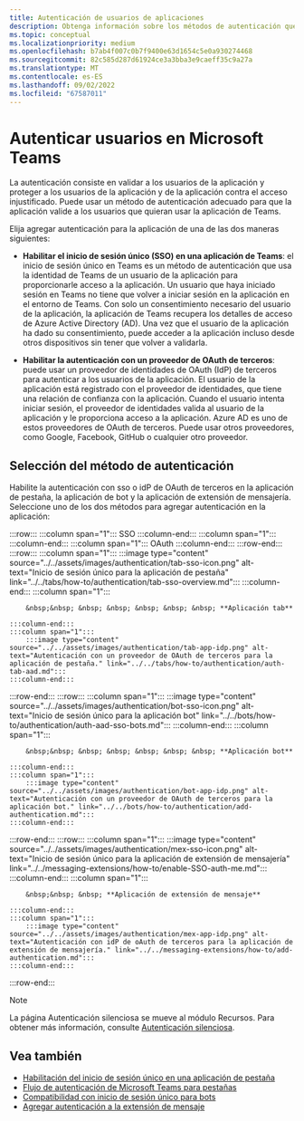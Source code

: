 ```yaml
---
title: Autenticación de usuarios de aplicaciones
description: Obtenga información sobre los métodos de autenticación que puede habilitar en la aplicación Teams, como el inicio de sesión único (SSO) y el uso de proveedores de OAuth de terceros.
ms.topic: conceptual
ms.localizationpriority: medium
ms.openlocfilehash: b7ab4f007c0b7f9400e63d1654c5e0a930274468
ms.sourcegitcommit: 82c585d287d61924ce3a3bba3e9caeff35c9a27a
ms.translationtype: MT
ms.contentlocale: es-ES
ms.lasthandoff: 09/02/2022
ms.locfileid: "67587011"
---
```

# <a name="authenticate-users-in-microsoft-teams"></a>Autenticar usuarios en Microsoft Teams

La autenticación consiste en validar a los usuarios de la aplicación y proteger a los usuarios de la aplicación y de la aplicación contra el acceso injustificado. Puede usar un método de autenticación adecuado para que la aplicación valide a los usuarios que quieran usar la aplicación de Teams.

Elija agregar autenticación para la aplicación de una de las dos maneras siguientes:

- **Habilitar el inicio de sesión único (SSO) en una aplicación de Teams**: el inicio de sesión único en Teams es un método de autenticación que usa la identidad de Teams de un usuario de la aplicación para proporcionarle acceso a la aplicación. Un usuario que haya iniciado sesión en Teams no tiene que volver a iniciar sesión en la aplicación en el entorno de Teams. Con solo un consentimiento necesario del usuario de la aplicación, la aplicación de Teams recupera los detalles de acceso de Azure Active Directory (AD). Una vez que el usuario de la aplicación ha dado su consentimiento, puede acceder a la aplicación incluso desde otros dispositivos sin tener que volver a validarla.

- **Habilitar la autenticación con un proveedor de OAuth de terceros**: puede usar un proveedor de identidades de OAuth (IdP) de terceros para autenticar a los usuarios de la aplicación. El usuario de la aplicación está registrado con el proveedor de identidades, que tiene una relación de confianza con la aplicación. Cuando el usuario intenta iniciar sesión, el proveedor de identidades valida al usuario de la aplicación y le proporciona acceso a la aplicación. Azure AD es uno de estos proveedores de OAuth de terceros. Puede usar otros proveedores, como Google, Facebook, GitHub o cualquier otro proveedor.

## <a name="select-authentication-method"></a>Selección del método de autenticación

Habilite la autenticación con sso o idP de OAuth de terceros en la aplicación de pestaña, la aplicación de bot y la aplicación de extensión de mensajería. Seleccione uno de los dos métodos para agregar autenticación en la aplicación:

:::row:::
    :::column span="1":::
        SSO
    :::column-end:::
    :::column span="1":::
        &nbsp;
    :::column-end:::
    :::column span="1":::
        OAuth
    :::column-end:::
:::row-end:::
:::row:::
    :::column span="1":::
        :::image type="content" source="../../assets/images/authentication/tab-sso-icon.png" alt-text="Inicio de sesión único para la aplicación de pestaña" link="../../tabs/how-to/authentication/tab-sso-overview.md":::
    :::column-end:::
    :::column span="1":::
        <br>

        &nbsp;&nbsp; &nbsp; &nbsp; &nbsp; &nbsp; &nbsp; **Aplicación tab**  
        
    :::column-end:::
    :::column span="1":::
        :::image type="content" source="../../assets/images/authentication/tab-app-idp.png" alt-text="Autenticación con un proveedor de OAuth de terceros para la aplicación de pestaña." link="../../tabs/how-to/authentication/auth-tab-aad.md":::
    :::column-end:::
:::row-end:::
:::row:::
    :::column span="1":::
        :::image type="content" source="../../assets/images/authentication/bot-sso-icon.png" alt-text="Inicio de sesión único para la aplicación bot" link="../../bots/how-to/authentication/auth-aad-sso-bots.md":::
    :::column-end:::
    :::column span="1":::
        <br>

        &nbsp;&nbsp; &nbsp; &nbsp; &nbsp; &nbsp; &nbsp; **Aplicación bot**
        
    :::column-end:::
    :::column span="1":::
        :::image type="content" source="../../assets/images/authentication/bot-app-idp.png" alt-text="Autenticación con un proveedor de OAuth de terceros para la aplicación bot." link="../../bots/how-to/authentication/add-authentication.md":::
    :::column-end:::
:::row-end:::
:::row:::
    :::column span="1":::
        :::image type="content" source="../../assets/images/authentication/mex-sso-icon.png" alt-text="Inicio de sesión único para la aplicación de extensión de mensajería" link="../../messaging-extensions/how-to/enable-SSO-auth-me.md":::
    :::column-end:::
    :::column span="1":::
        <br>

        &nbsp;&nbsp; &nbsp; **Aplicación de extensión de mensaje**
        
    :::column-end:::
    :::column span="1":::
        :::image type="content" source="../../assets/images/authentication/mex-app-idp.png" alt-text="Autenticación con idP de oAuth de terceros para la aplicación de extensión de mensajería." link="../../messaging-extensions/how-to/add-authentication.md":::
    :::column-end:::
:::row-end:::

> [!NOTE]
> La página Autenticación silenciosa se mueve al módulo Recursos. Para obtener más información, consulte [Autenticación silenciosa](../../tabs/how-to/authentication/auth-silent-aad.md).

## <a name="see-also"></a>Vea también

- [Habilitación del inicio de sesión único en una aplicación de pestaña](../../tabs/how-to/authentication/tab-sso-overview.md)
- [Flujo de autenticación de Microsoft Teams para pestañas](~/tabs/how-to/authentication/auth-flow-tab.md)
- [Compatibilidad con inicio de sesión único para bots](~/bots/how-to/authentication/auth-aad-sso-bots.md)
- [Agregar autenticación a la extensión de mensaje](~/messaging-extensions/how-to/add-authentication.md)
